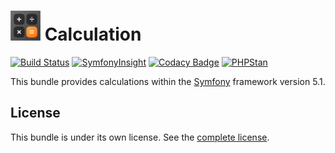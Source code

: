![Logo](public/images/icons/icon-048x048.png) Calculation
=======

[![Build Status](https://travis-ci.com/laurentmuller/calculation.svg?token=TvrwhqA9Dqxs5ubjbLxj&branch=master)](https://travis-ci.com/laurentmuller/calculation) [![SymfonyInsight](https://insight.symfony.com/projects/b3a90438-77e0-4811-a8df-7ad782a9b62a/mini.svg)](https://insight.symfony.com/projects/b3a90438-77e0-4811-a8df-7ad782a9b62a) [![Codacy Badge](https://app.codacy.com/project/badge/Grade/47008d380fac4a3ea891c7bd72bddd58)](https://www.codacy.com?utm_source=github.com&amp;utm_medium=referral&amp;utm_content=laurentmuller/calculation&amp;utm_campaign=Badge_Grade) [![PHPStan](https://img.shields.io/badge/PHPStan-Level%206-brightgreen.svg?style=flat&logo=php)](https://github.com/laurentmuller/calculation/actions/runs/277930298)

This bundle provides calculations within the <a href="https://symfony.com" target="_blank">Symfony</a> framework version 5.1.

License
-------
This bundle is under its own license. See the [complete license](LICENSE.md).
